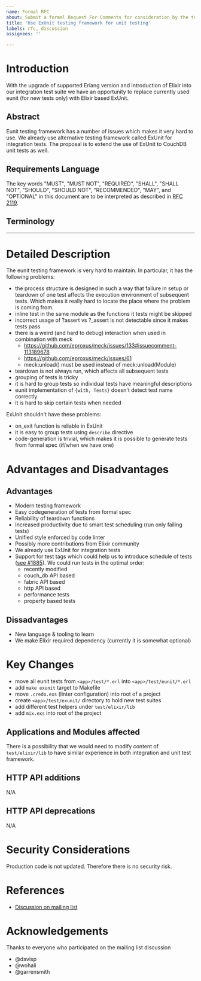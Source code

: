 ```yaml
---
name: Formal RFC
about: Submit a formal Request For Comments for consideration by the team.
title: 'Use ExUnit testing framework for unit testing'
labels: rfc, discussion
assignees: ''

---
```


# Introduction

With the upgrade of supported Erlang version and introduction of Elixir into our
integration test suite we have an opportunity to replace currently used eunit
(for new tests only) with Elixir based ExUnit. 

## Abstract

Eunit testing framework has a number of issues which makes it very hard to use.
We already use alternative testing framework called ExUnit for integration tests.
The proposal is to extend the use of ExUnit to CouchDB unit tests as well.

## Requirements Language

[NOTE]: # ( Do not alter the section below. Follow its instructions. )

The key words "MUST", "MUST NOT", "REQUIRED", "SHALL", "SHALL NOT",
"SHOULD", "SHOULD NOT", "RECOMMENDED",  "MAY", and "OPTIONAL" in this
document are to be interpreted as described in
[RFC 2119](https://www.rfc-editor.org/rfc/rfc2119.txt).

## Terminology

[TIP]:  # ( Provide a list of any unique terms or acronyms, and their definitions here.)

---

# Detailed Description

The eunit testing framework is very hard to maintain. In particular, it has the
following problems:
- the process structure is designed in such a way that failure in setup or teardown
  of one test affects the execution environment of subsequent tests. Which makes it
  really hard to locate the place where the problem is coming from.
- inline test in the same module as the functions it tests might be skipped
- incorrect usage of ?assert vs ?_assert is not detectable since it makes tests pass
- there is a weird (and hard to debug) interaction when used in combination with meck
   - https://github.com/eproxus/meck/issues/133#issuecomment-113189678
   - https://github.com/eproxus/meck/issues/61
   - meck:unload() must be used instead of meck:unload(Module)
- teardown is not always run, which affects all subsequent tests
- grouping of tests is tricky
- it is hard to group tests so individual tests have meaningful descriptions
- eunit implementation of `{with, Tests}` doesn't detect test name correctly
- it is hard to skip certain tests when needed

ExUnit shouldn't have these problems:
- on_exit function is reliable in ExUnit
- it is easy to group tests using `describe` directive
- code-generation is trivial, which makes it is possible to generate tests from formal spec (if/when we have one)

# Advantages and Disadvantages

## Advantages

- Modern testing framework
- Easy codegeneration of tests from formal spec
- Reliability of teardown functions
- Increased productivity due to smart test scheduling (run only failing tests)
- Unified style enforced by code linter
- Possibly more contributions from Elixir community
- We already use ExUnit for integration tests
- Support for test tags which could help us to introduce schedule of tests ([see #1885](https://github.com/apache/couchdb/issues/1885)).
  We could run tests in the optimal order: 
    - recently modified
    - couch_db API based
    - fabric API based
    - http API based
    - performance tests
    - property based tests

## Dissadvantages

- New language & tooling to learn
- We make Elixir required dependency (currently it is somewhat optional)

# Key Changes

- move all eunit tests from `<app>/test/*.erl` into `<app>/test/eunit/*.erl`
- add `make exunit` target to Makefile
- move `.credo.exs` (linter configuration) into root of a project
- create `<app>/test/exunit/` directory to hold new test suites
- add different test helpers under `test/elixir/lib`
- add `mix.exs` into root of the project

## Applications and Modules affected

There is a possibility that we would need to modify content of `test/elixir/lib` 
to have similar experience in both integration and unit test framework.

## HTTP API additions

N/A

## HTTP API deprecations

N/A

# Security Considerations

Production code is not updated. Therefore there is no security risk.

# References

- [Discussion on mailing list](https://lists.apache.org/thread.html/f842ca637f7cb06b34af699a793cab0a534e65970172e8117bf0b228@%3Cdev.couchdb.apache.org%3E)

# Acknowledgements

Thanks to everyone who participated on the mailing list discussion

- @davisp
- @wohali
- @garrensmith
